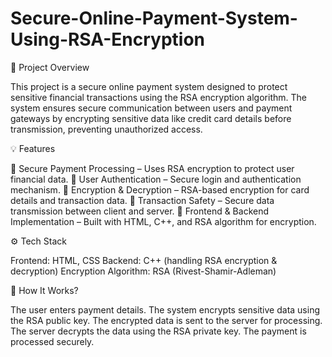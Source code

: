 # Secure-Online-Payment-System-Using-RSA-Encryption

📌 Project Overview

This project is a secure online payment system designed to protect sensitive financial transactions using the RSA encryption algorithm. The system ensures secure communication between users and payment gateways by encrypting sensitive data like credit card details before transmission, preventing unauthorized access.

💡 Features

🔹 Secure Payment Processing – Uses RSA encryption to protect user financial data.
🔹 User Authentication – Secure login and authentication mechanism.
🔹 Encryption & Decryption – RSA-based encryption for card details and transaction data.
🔹 Transaction Safety – Secure data transmission between client and server.
🔹 Frontend & Backend Implementation – Built with HTML, C++, and RSA algorithm for encryption.

⚙️ Tech Stack

Frontend: HTML, CSS
Backend: C++ (handling RSA encryption & decryption)
Encryption Algorithm: RSA (Rivest-Shamir-Adleman)

🔑 How It Works?

The user enters payment details.
The system encrypts sensitive data using the RSA public key.
The encrypted data is sent to the server for processing.
The server decrypts the data using the RSA private key.
The payment is processed securely.


